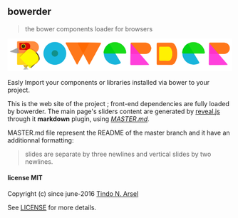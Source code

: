 ## bowerder
> the bower components loader for browsers

<p align="center"><img alt="bowerder-logo" src="bowerder.png" id="bowerder-logo" /></p>
Easly Import your components or libraries installed via bower to your project.

This is the web site of the project ; front-end dependencies are fully loaded by bowerder.
The main page's sliders content are generated by [reveal.js](http://github.com/hakimel/reveal.js) through it **markdown** plugin, using [*MASTER.md*](MASTER.md).

MASTER.md file represent the README of the master branch and it have an additionnal formatting: 
> slides are separate by three newlines and vertical slides by two newlines.

#### license MIT
Copyright (c) since june-2016 [Tindo N. Arsel](mailto:devtnga@gmail.com)

See [LICENSE](LICENSE.md) for more details.
